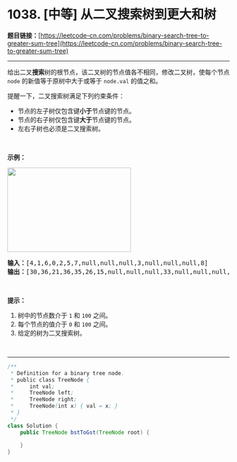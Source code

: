 # 1038. [中等] 从二叉搜索树到更大和树

**题目链接：**[https://leetcode-cn.com/problems/binary-search-tree-to-greater-sum-tree](https://leetcode-cn.com/problems/binary-search-tree-to-greater-sum-tree)

---

<div class="content__1Y2H">
 <div class="notranslate">
  <p>给出二叉<strong>搜索</strong>树的根节点，该二叉树的节点值各不相同，修改二叉树，使每个节点 <code>node</code>&nbsp;的新值等于原树中大于或等于&nbsp;<code>node.val</code>&nbsp;的值之和。</p> 
  <p>提醒一下，二叉搜索树满足下列约束条件：</p> 
  <ul> 
   <li>节点的左子树仅包含键<strong>小于</strong>节点键的节点。</li> 
   <li>节点的右子树仅包含键<strong>大于</strong>节点键的节点。</li> 
   <li>左右子树也必须是二叉搜索树。</li> 
  </ul> 
  <p>&nbsp;</p> 
  <p><strong>示例：</strong></p> 
  <p><strong><img style="height: 191px; width: 280px;" src="/aliyun-lc-upload/uploads/2019/05/03/tree.png" alt=""></strong></p> 
  <pre class="language-text"><strong>输入：</strong>[4,1,6,0,2,5,7,null,null,null,3,null,null,null,8]
<strong>输出：</strong>[30,36,21,36,35,26,15,null,null,null,33,null,null,null,8]
</pre> 
  <p>&nbsp;</p> 
  <p><strong>提示：</strong></p> 
  <ol> 
   <li>树中的节点数介于 <code>1</code> 和 <code>100</code> 之间。</li> 
   <li>每个节点的值介于&nbsp;<code>0</code> 和&nbsp;<code>100</code>&nbsp;之间。</li> 
   <li>给定的树为二叉搜索树。</li> 
  </ol> 
  <p>&nbsp;</p> 
 </div>
</div>

---

```java
/**
 * Definition for a binary tree node.
 * public class TreeNode {
 *     int val;
 *     TreeNode left;
 *     TreeNode right;
 *     TreeNode(int x) { val = x; }
 * }
 */
class Solution {
    public TreeNode bstToGst(TreeNode root) {
        
    }
}
```